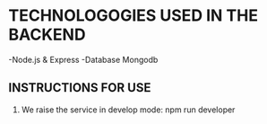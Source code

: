 # TECHNOLOGOGIES USED IN THE BACKEND

-Node.js & Express
-Database Mongodb

## INSTRUCTIONS FOR USE

1. We raise the service in develop mode: npm run developer
